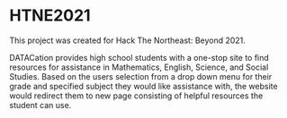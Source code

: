 # HTNE2021

This project was created for Hack The Northeast: Beyond 2021.

DATACation provides high school students with a one-stop site to find resources for assistance in Mathematics, English,
Science, and Social Studies. Based on the users selection from a drop down menu for their grade and specified subject
they would like assistance with, the website would redirect them to new page consisting of helpful resources the student
can use.
